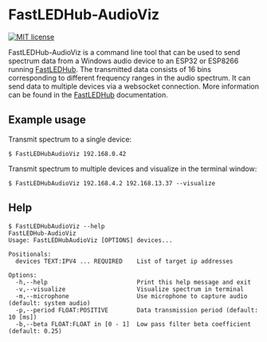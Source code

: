 # FastLEDHub-AudioViz

[![MIT license](https://img.shields.io/github/license/stnkl/FastLEDHub_AudioViz)](https://github.com/stnkl/FastLEDHub_AudioViz/blob/master/LICENSE)

FastLEDHub-AudioViz is a command line tool that can be used to send spectrum data from a Windows audio device to an ESP32 or ESP8266 running [FastLEDHub](https://github.com/stnkl/FastLEDHub). The transmitted data consists of 16 bins corresponding to different frequency ranges in the audio spectrum. It can send data to multiple devices via a websocket connection. More information can be found in the [FastLEDHub](https://github.com/stnkl/FastLEDHub) documentation.

## Example usage

Transmit spectrum to a single device:

```console
$ FastLEDHubAudioViz 192.168.0.42
```

Transmit spectrum to multiple devices and visualize in the terminal window:

```console
$ FastLEDHubAudioViz 192.168.4.2 192.168.13.37 --visualize
```

## Help

```console
$ FastLEDHubAudioViz --help
FastLEDHub-AudioViz
Usage: FastLEDHubAudioViz [OPTIONS] devices...

Positionals:
  devices TEXT:IPV4 ... REQUIRED    List of target ip addresses

Options:
  -h,--help                         Print this help message and exit
  -v,--visualize                    Visualize spectrum in terminal
  -m,--microphone                   Use microphone to capture audio (default: system audio)
  -p,--period FLOAT:POSITIVE        Data transmission period (default: 10 [ms])
  -b,--beta FLOAT:FLOAT in [0 - 1]  Low pass filter beta coefficient (default: 0.25)
```
